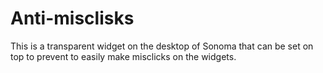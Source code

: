 # Anti-misclisks
This is a transparent widget on the desktop of Sonoma that can be set on top to prevent to easily make misclicks on the widgets.
